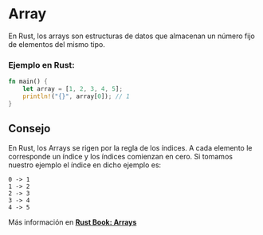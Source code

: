 # Array
En Rust, los arrays son estructuras de datos que almacenan un número fijo de elementos del mismo tipo.

### Ejemplo en Rust:

```rust
fn main() {
    let array = [1, 2, 3, 4, 5];
    println!("{}", array[0]); // 1
}
```
## Consejo
En Rust, los Arrays se rigen por la regla de los índices. A cada elemento le corresponde un índice y los índices comienzan en cero.
Si tomamos nuestro ejemplo el índice en dicho ejemplo es:
```
0 -> 1
1 -> 2
2 -> 3
3 -> 4
4 -> 5
```

Más información en [**Rust Book: Arrays**](https://rustlanges.github.io/rust-book-es/ch03-02-data-types.html#el-tipo-arreglo)